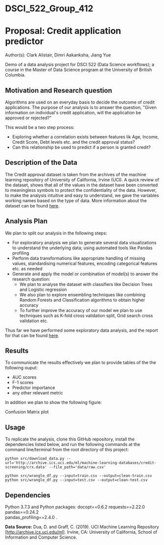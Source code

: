 # DSCI_522_Group_412

# Proposal: Credit application predictor

Author(s): Clark Alistair, Dimri Aakanksha, Jiang Yue

Demo of a data analysis project for DSCI 522 (Data Science workflows); a course in the Master of Data Science program at the University of British Columbia.

## Motivation and Research question

Algorithms are used on an everyday basis to decide the outcome of credit applications. The purpose of our analysis is to answer the question,
"Given information on individual's credit application, will the application be approved or rejected?" 

This would be a two step process:

* Exploring whether a correlation exists between features lik Age, Income, Credit Score, Debt levels etc. and the credit approval status?
* Can this relationship be used to predict if a person is granted credit?

## Description of the Data

The Credit approval dataset is taken from the archives of the machine learning repository of University of California, Irvine (UCI). A quick review of the dataset, shows that all of the values in the dataset have been converted to meaningless symbols to protect the confidentiality of the data. However, to make the analysis intuitive and easy to understand, we gave the variables working names based on the type of data. More information about the dataset can be found [here](http://archive.ics.uci.edu/ml/datasets/credit+approval).

## Analysis Plan

We plan to split our analysis in the following steps:

- For exploratory analysis we plan to generate several data visualizations to understand the underlying data; using automated tools like Pandas profiling
- Perform data transformations like appropriate handling of missing values, standardising numerical features, encoding categorical features etc. as needed
- Generate and apply the model or combination of model(s) to answer the research question:
  - We plan to analyse the dataset with classifiers like Decision Trees and Logistic regression
  - We also plan to explore ensembling techniques like combining Random Forests and Classification algorithms to obtain higher accuracy
  - To further improve the accuracy of our model we plan to use techniques such as K-fold cross validation split, Grid search cross validation etc.
  
Thus far we have performed some exploratory data analysis, and the report for that can be found [here](https://github.com/UBC-MDS/DSCI_522_Group_412/blob/master/src/eda.ipynb). 

## Results

To communicate the results effectively we plan to provide tables of the the following ouput:
- AUC scores
- F-1 scores 
- Predictor importance
- any other relevant metric

In addition we plan to show the following figure:

Confusion Matrix plot

## Usage

To replicate the analysis, clone this GitHub repository, install the dependencies listed below, and run the following commands at the command line/terminal from the root directory of this project:

```python src/download_data.py --url='http://archive.ics.uci.edu/ml/machine-learning-databases/credit-screening/crx.data' --file_path='data/raw.csv'```

```python src/wrangle_df.py --input=train.csv --output=clean-train.csv```    
```python src/wrangle_df.py --input=test.csv --output=clean-test.csv```    

## Dependencies
Python 3.7.3 and Python packages:
docopt==0.6.2 
requests==2.22.0  
pandas==0.24.2   
pandas_profiling==2.4.0 .  


**Data Source:** Dua, D. and Graff, C. (2019). UCI Machine Learning Repository [http://archive.ics.uci.edu/ml]. Irvine, CA: University of California, School of Information and Computer Science.

